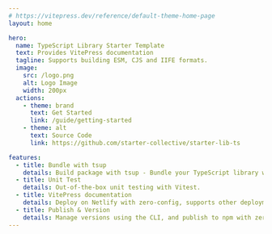 ```yaml
---
# https://vitepress.dev/reference/default-theme-home-page
layout: home

hero:
  name: TypeScript Library Starter Template
  text: Provides VitePress documentation
  tagline: Supports building ESM, CJS and IIFE formats.
  image:
    src: /logo.png
    alt: Logo Image
    width: 200px
  actions:
    - theme: brand
      text: Get Started
      link: /guide/getting-started
    - theme: alt
      text: Source Code
      link: https://github.com/starter-collective/starter-lib-ts

features:
  - title: Bundle with tsup
    details: Build package with tsup - Bundle your TypeScript library with no config.
  - title: Unit Test
    details: Out-of-the-box unit testing with Vitest.
  - title: VitePress documentation
    details: Deploy on Netlify with zero-config, supports other deployment methods as well.
  - title: Publish & Version
    details: Manage versions using the CLI, and publish to npm with zero-config
---
```

